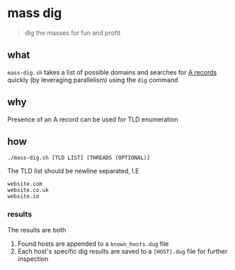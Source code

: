 # mass dig
> dig the masses for fun and profit

## what
`mass-dig.sh` takes a list of possible domains and searches for [A records](https://support.dnsimple.com/articles/a-record/) quickly (by leveraging parallelism) using the `dig` command

## why
Presence of an A record can be used for TLD enumeration

## how
`./mass-dig.sh [TLD LIST] [THREADS (OPTIONAL)]`

The TLD list should be newline separated, I.E
```
website.com
website.co.uk
website.io
```

### results
The results are both
1. Found hosts are appended to a `known_hosts.dug` file
2. Each host's specific dig results are saved to a `[HOST].dug` file for further inspection
